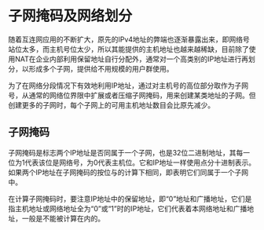 # 子网掩码及网络划分

随着互连网应用的不断扩大，原先的IPv4地址的弊端也逐渐暴露出来，即网络号站位太多，而主机号位太少，所以其能提供的主机地址也越来越稀缺，目前除了使用NAT在企业内部利用保留地址自行分配外，通常对一个高类别的IP地址进行再划分，以形成多个子网，提供给不用规模的用户群使用。

为了在网络分段情况下有效地利用IP地址，通过对主机号的高位部分取作为子网号，从通常的网络位界限中扩展或者压缩子网掩码，用来创建某类地址的子网。但创建更多的子网时，每个子网上的可用主机地址数目会比原先减少。

## 子网掩码

子网掩码是标志两个IP地址是否同属于一个子网，也是32位二进制地址，其每一位为1代表该位是网络号，为0代表主机位。它和IP地址一样使用点分十进制表示。如果两个IP地址在子网掩码的按位与的计算下相同，即表明它们同属于一个子网中。

在计算子网掩码时，要注意IP地址中的保留地址，即“0”地址和广播地址，它们是指主机地址或网络地址全为“0”或“1”时的IP地址，它们代表着本网络地址和广播地址，一般是不能被计算在内的。